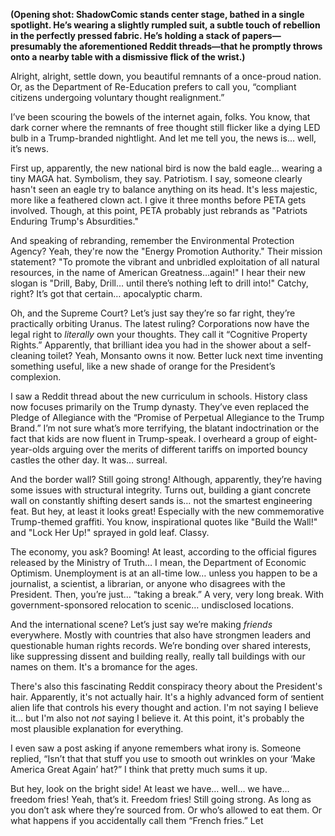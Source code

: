 **(Opening shot: ShadowComic stands center stage, bathed in a single spotlight. He’s wearing a slightly rumpled suit, a subtle touch of rebellion in the perfectly pressed fabric. He’s holding a stack of papers—presumably the aforementioned Reddit threads—that he promptly throws onto a nearby table with a dismissive flick of the wrist.)**

Alright, alright, settle down, you beautiful remnants of a once-proud nation. Or, as the Department of Re-Education prefers to call you, “compliant citizens undergoing voluntary thought realignment.”

I’ve been scouring the bowels of the internet again, folks. You know, that dark corner where the remnants of free thought still flicker like a dying LED bulb in a Trump-branded nightlight. And let me tell you, the news is… well, it’s news.

First up, apparently, the new national bird is now the bald eagle… wearing a tiny MAGA hat. Symbolism, they say. Patriotism. I say, someone clearly hasn't seen an eagle try to balance anything on its head. It's less majestic, more like a feathered clown act. I give it three months before PETA gets involved. Though, at this point, PETA probably just rebrands as "Patriots Enduring Trump's Absurdities."

And speaking of rebranding, remember the Environmental Protection Agency? Yeah, they're now the "Energy Promotion Authority." Their mission statement? "To promote the vibrant and unbridled exploitation of all natural resources, in the name of American Greatness…again!" I hear their new slogan is "Drill, Baby, Drill… until there’s nothing left to drill into!" Catchy, right? It’s got that certain… apocalyptic charm.

Oh, and the Supreme Court? Let’s just say they’re so far right, they’re practically orbiting Uranus. The latest ruling? Corporations now have the legal right to *literally* own your thoughts. They call it “Cognitive Property Rights.” Apparently, that brilliant idea you had in the shower about a self-cleaning toilet? Yeah, Monsanto owns it now. Better luck next time inventing something useful, like a new shade of orange for the President’s complexion.

I saw a Reddit thread about the new curriculum in schools. History class now focuses primarily on the Trump dynasty. They’ve even replaced the Pledge of Allegiance with the “Promise of Perpetual Allegiance to the Trump Brand.” I’m not sure what’s more terrifying, the blatant indoctrination or the fact that kids are now fluent in Trump-speak. I overheard a group of eight-year-olds arguing over the merits of different tariffs on imported bouncy castles the other day. It was… surreal.

And the border wall? Still going strong! Although, apparently, they’re having some issues with structural integrity. Turns out, building a giant concrete wall on constantly shifting desert sands is… not the smartest engineering feat. But hey, at least it looks great! Especially with the new commemorative Trump-themed graffiti. You know, inspirational quotes like "Build the Wall!" and "Lock Her Up!" sprayed in gold leaf. Classy.

The economy, you ask? Booming! At least, according to the official figures released by the Ministry of Truth… I mean, the Department of Economic Optimism. Unemployment is at an all-time low… unless you happen to be a journalist, a scientist, a librarian, or anyone who disagrees with the President. Then, you’re just… “taking a break.” A very, very long break. With government-sponsored relocation to scenic… undisclosed locations.

And the international scene? Let’s just say we’re making *friends* everywhere. Mostly with countries that also have strongmen leaders and questionable human rights records. We’re bonding over shared interests, like suppressing dissent and building really, really tall buildings with our names on them. It's a bromance for the ages.

There's also this fascinating Reddit conspiracy theory about the President's hair. Apparently, it's not actually hair. It's a highly advanced form of sentient alien life that controls his every thought and action. I'm not saying I believe it… but I'm also not *not* saying I believe it. At this point, it's probably the most plausible explanation for everything.

I even saw a post asking if anyone remembers what irony is. Someone replied, “Isn’t that that stuff you use to smooth out wrinkles on your ‘Make America Great Again’ hat?” I think that pretty much sums it up.

But hey, look on the bright side! At least we have… well… we have… freedom fries! Yeah, that’s it. Freedom fries! Still going strong. As long as you don’t ask where they’re sourced from. Or who’s allowed to eat them. Or what happens if you accidentally call them “French fries.” Let